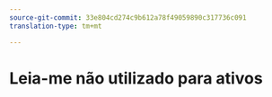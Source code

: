 ```yaml
---
source-git-commit: 33e804cd274c9b612a78f49059890c317736c091
translation-type: tm+mt

---
```

# Leia-me não utilizado para ativos
